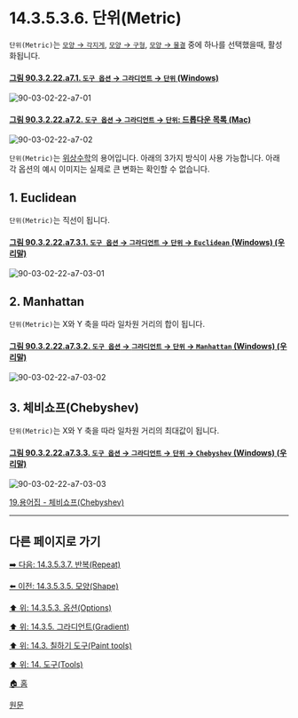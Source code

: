 # 14.3.5.3.6. 단위(Metric)
`단위(Metric)`는 [`모양` → `각지게`](./14-03-05-03-05-shape.md#14-03-05-03-05-s4-02), [`모양` → `구형`](./14-03-05-03-05-shape.md#14-03-05-03-05-s4-03), [`모양` → `물결`](./14-03-05-03-05-shape.md#14-03-05-03-05-s4-04) 중에 하나를 선택했을때, 활성화됩니다.

<a id="90-03-02-22-a7-01"></a>

#### [그림 90.3.2.22.a7.1. `도구 옵션` → `그라디언트` → `단위` (Windows)](./90-03-02-22-gradient.md#90-03-02-22-a7-01)
![90-03-02-22-a7-01](https://github.com/wonder13662/gimp/assets/15767104/c775e04e-f9d8-4cf4-bf6d-a235e78574f0)

<a id="90-03-02-22-a7-02"></a>

#### [그림 90.3.2.22.a7.2. `도구 옵션` → `그라디언트` → `단위`: 드롭다운 목록 (Mac)](./90-03-02-22-gradient.md#90-03-02-22-a7-02)
![90-03-02-22-a7-02](https://github.com/wonder13662/gimp/assets/15767104/fb035748-b35d-4ecb-a57c-5ea4beb35f8d)

`단위(Metric)`는 [위상수학](./19-glossaryx-topology.md)의 용어입니다. 아래의 3가지 방식이 사용 가능합니다. 아래 각 옵션의 예시 이미지는 실제로 큰 변화는 확인할 수 없습니다.

## 1. Euclidean
`단위(Metric)`는 직선이 됩니다.

<a id="90-03-02-22-a7-03-01"></a>

#### [그림 90.3.2.22.a7.3.1. `도구 옵션` → `그라디언트` → `단위` → `Euclidean` (Windows) (우리말)](./90-03-02-22-gradient.md#90-03-02-22-a7-03-01)
![90-03-02-22-a7-03-01](https://github.com/wonder13662/gimp/assets/15767104/0d42bf19-15a1-4ca0-a7e3-3c35a6b5e81d)

## 2. Manhattan
`단위(Metric)`는 X와 Y 축을 따라 일차원 거리의 합이 됩니다.

<a id="90-03-02-22-a7-03-02"></a>

#### [그림 90.3.2.22.a7.3.2. `도구 옵션` → `그라디언트` → `단위` → `Manhattan` (Windows) (우리말)](./90-03-02-22-gradient.md#90-03-02-22-a7-03-02)
![90-03-02-22-a7-03-02](https://github.com/wonder13662/gimp/assets/15767104/d664cc97-9b61-4183-b11c-76ee5e8edc6f)

## 3. 체비쇼프(Chebyshev)
`단위(Metric)`는 X와 Y 축을 따라 일차원 거리의 최대값이 됩니다.

<a id="90-03-02-22-a7-03-03"></a>

#### [그림 90.3.2.22.a7.3.3. `도구 옵션` → `그라디언트` → `단위` → `Chebyshev` (Windows) (우리말)](./90-03-02-22-gradient.md#90-03-02-22-a7-03-03)
![90-03-02-22-a7-03-03](https://github.com/wonder13662/gimp/assets/15767104/7809b211-840b-43f7-b58a-f458d779a8a8)

[19.용어집 - 체비쇼프(Chebyshev)](./19-glossaryx-chebyshev.md)

[comment]: <> (TODO 각 옵션의 설명이 이해하기 쉽지 않다. 개선이 필요하다.)

***

## 다른 페이지로 가기

[➡️ 다음: 14.3.5.3.7. 반복(Repeat)](./14-03-05-03-07-repeat.md)

[⬅️ 이전: 14.3.5.3.5. 모양(Shape)](./14-03-05-03-05-shape.md)

[⬆️ 위: 14.3.5.3. 옵션(Options)](14-03-05-03-00-options.md)

[⬆️ 위: 14.3.5. 그라디언트(Gradient)](./14-03-05-00-gradient.md)

[⬆️ 위: 14.3. 칠하기 도구(Paint tools)](./14-03-00-paint-tools.md)

[⬆️ 위: 14. 도구(Tools)](./14-00-tools.md)

[🏠 홈](./00-home.md)

[원문](https://docs.gimp.org/2.10/ko/gimp-tool-bucket-fill.html#idm12721)
